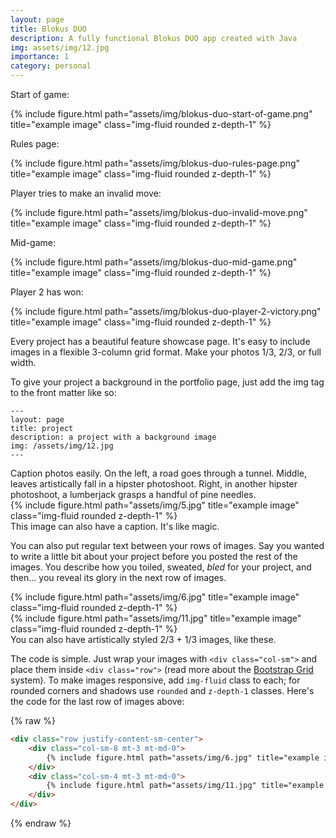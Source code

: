 ```yaml
---
layout: page
title: Blokus DUO
description: A fully functional Blokus DUO app created with Java
img: assets/img/12.jpg
importance: 1
category: personal
---
```

Start of game:
<div class="row">
    <div class="col-sm mt-3 mt-md-0">
        {% include figure.html path="assets/img/blokus-duo-start-of-game.png" title="example image" class="img-fluid rounded z-depth-1" %}
    </div>
</div>

Rules page:
<div class="row">
    <div class="col-sm mt-3 mt-md-0">
        {% include figure.html path="assets/img/blokus-duo-rules-page.png" title="example image" class="img-fluid rounded z-depth-1" %}
    </div>
</div>

Player tries to make an invalid move:
<div class="row">
    <div class="col-sm mt-3 mt-md-0">
        {% include figure.html path="assets/img/blokus-duo-invalid-move.png" title="example image" class="img-fluid rounded z-depth-1" %}
    </div>
</div>

Mid-game:
<div class="row">
    <div class="col-sm mt-3 mt-md-0">
        {% include figure.html path="assets/img/blokus-duo-mid-game.png" title="example image" class="img-fluid rounded z-depth-1" %}
    </div>
</div>


Player 2 has won:
<div class="row">
    <div class="col-sm mt-3 mt-md-0">
        {% include figure.html path="assets/img/blokus-duo-player-2-victory.png" title="example image" class="img-fluid rounded z-depth-1" %}
    </div>
</div>

Every project has a beautiful feature showcase page.
It's easy to include images in a flexible 3-column grid format.
Make your photos 1/3, 2/3, or full width.

To give your project a background in the portfolio page, just add the img tag to the front matter like so:

    ---
    layout: page
    title: project
    description: a project with a background image
    img: /assets/img/12.jpg
    ---

<div class="caption">
    Caption photos easily. On the left, a road goes through a tunnel. Middle, leaves artistically fall in a hipster photoshoot. Right, in another hipster photoshoot, a lumberjack grasps a handful of pine needles.
</div>
<div class="row">
    <div class="col-sm mt-3 mt-md-0">
        {% include figure.html path="assets/img/5.jpg" title="example image" class="img-fluid rounded z-depth-1" %}
    </div>
</div>
<div class="caption">
    This image can also have a caption. It's like magic.
</div>

You can also put regular text between your rows of images.
Say you wanted to write a little bit about your project before you posted the rest of the images.
You describe how you toiled, sweated, *bled* for your project, and then... you reveal its glory in the next row of images.


<div class="row justify-content-sm-center">
    <div class="col-sm-8 mt-3 mt-md-0">
        {% include figure.html path="assets/img/6.jpg" title="example image" class="img-fluid rounded z-depth-1" %}
    </div>
    <div class="col-sm-4 mt-3 mt-md-0">
        {% include figure.html path="assets/img/11.jpg" title="example image" class="img-fluid rounded z-depth-1" %}
    </div>
</div>
<div class="caption">
    You can also have artistically styled 2/3 + 1/3 images, like these.
</div>


The code is simple.
Just wrap your images with `<div class="col-sm">` and place them inside `<div class="row">` (read more about the <a href="https://getbootstrap.com/docs/4.4/layout/grid/">Bootstrap Grid</a> system).
To make images responsive, add `img-fluid` class to each; for rounded corners and shadows use `rounded` and `z-depth-1` classes.
Here's the code for the last row of images above:

{% raw %}
```html
<div class="row justify-content-sm-center">
    <div class="col-sm-8 mt-3 mt-md-0">
        {% include figure.html path="assets/img/6.jpg" title="example image" class="img-fluid rounded z-depth-1" %}
    </div>
    <div class="col-sm-4 mt-3 mt-md-0">
        {% include figure.html path="assets/img/11.jpg" title="example image" class="img-fluid rounded z-depth-1" %}
    </div>
</div>
```
{% endraw %}
